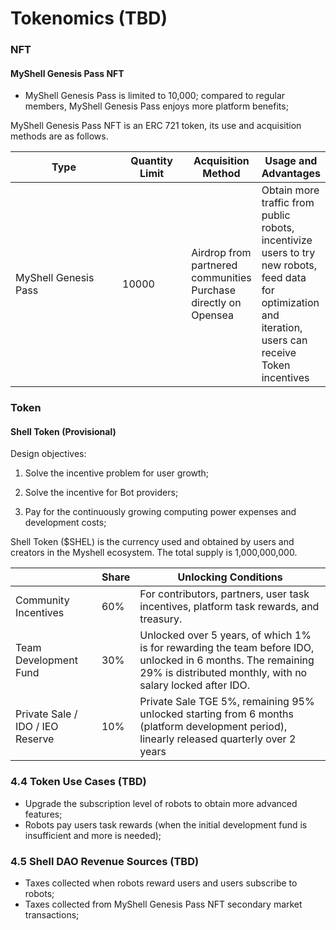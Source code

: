 # Tokenomics (TBD)

### NFT

#### MyShell Genesis Pass NFT

* MyShell Genesis Pass is limited to 10,000; compared to regular members, MyShell Genesis Pass enjoys more platform benefits;

MyShell Genesis Pass NFT is an ERC 721 token, its use and acquisition methods are as follows.

<table><thead><tr><th width="172">Type</th><th width="99">Quantity Limit</th><th>Acquisition Method</th><th>Usage and Advantages</th></tr></thead><tbody><tr><td>MyShell Genesis Pass</td><td>10000</td><td>Airdrop from partnered communities<br>Purchase directly on Opensea</td><td>Obtain more traffic from public robots, incentivize users to try new robots, feed data for optimization and iteration, users can receive Token incentives</td></tr></tbody></table>

### Token

#### Shell Token (Provisional)

Design objectives:

1. Solve the incentive problem for user growth;

2. Solve the incentive for Bot providers;

3. Pay for the continuously growing computing power expenses and development costs;

Shell Token ($SHEL) is the currency used and obtained by users and creators in the Myshell ecosystem. The total supply is 1,000,000,000.

|                  | Share  | Unlocking Conditions                                                |
| ---------------- | --- | --------------------------------------------------- |
| Community Incentives             | 60% | For contributors, partners, user task incentives, platform task rewards, and treasury.                    |
| Team Development Fund           | 30% | Unlocked over 5 years, of which 1% is for rewarding the team before IDO, unlocked in 6 months. The remaining 29% is distributed monthly, with no salary locked after IDO. |
| Private Sale / IDO / IEO Reserve | 10% | Private Sale TGE 5%, remaining 95% unlocked starting from 6 months (platform development period), linearly released quarterly over 2 years             |

### 4.4 Token Use Cases (TBD)

* Upgrade the subscription level of robots to obtain more advanced features;
* Robots pay users task rewards (when the initial development fund is insufficient and more is needed);

### 4.5 Shell DAO Revenue Sources (TBD)

* Taxes collected when robots reward users and users subscribe to robots;
* Taxes collected from MyShell Genesis Pass NFT secondary market transactions;